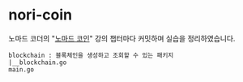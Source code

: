 # nori-coin

노마드 코더의 "[노마드 코인](https://nomadcoders.co/nomadcoin)" 강의 챕터마다 커밋하며 실습을 정리하였습니다.

```
blockchain : 블록체인을 생성하고 조회할 수 있는 패키지
|__blockchain.go  
main.go
```
